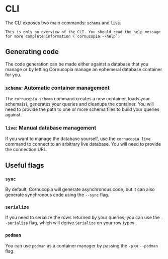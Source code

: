 # CLI
The CLI exposes two main commands: `schema` and `live`.

```admonish note
This is only an overview of the CLI. You should read the help message for more complete information (`cornucopia --help`)
```

## Generating code
The code generation can be made either against a database that you manage or by letting Cornucopia manage an ephemeral database container for you.

### `schema`: Automatic container management
The `cornucopia schema` command creates a new container, loads your schema(s), generates your queries and cleanups the container. You will need to provide the path to one or more schema files to build your queries against.

### `live`: Manual database management
If you want to manage the database yourself, use the `cornucopia live` command to connect to an arbitrary live database. You will need to provide the connection URL.

## Useful flags
### `sync`
By default, Cornucopia will generate asynchronous code, but it can also generate synchronous code using the `--sync` flag.

### `serialize`
If you need to serialize the rows returned by your queries, you can use the `--serialize` flag, which will derive `Serialize` on your row types.

### `podman`
You can use `podman` as a container manager by passing the `-p` or `--podman` flag.
